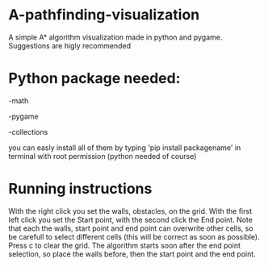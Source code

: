 # A-pathfinding-visualization
  A simple A* algorithm visualization made in python and pygame. Suggestions are higly recommended

# Python package needed:
  -math

  -pygame

  -collections

  you can easly install all of them by typing 'pip install packagename' in terminal with root permission (python needed of course)

# Running instructions
  With the right click you set the walls, obstacles,  on the grid. With the first left click you set the Start point, with the          second click the End point. Note that each the walls, start point and end point can overwrite other cells, so be carefull to select different cells (this will be correct as soon as possible).
  Press c to clear the grid.
  The algorithm starts soon after the end point selection, so place the walls before, then the start point and the end point.
